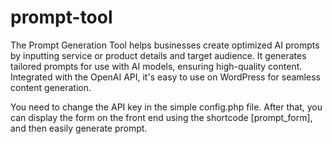# prompt-tool
The Prompt Generation Tool helps businesses create optimized AI prompts by inputting service or product details and target audience. It generates tailored prompts for use with AI models, ensuring high-quality content. Integrated with the OpenAI API, it's easy to use on WordPress for seamless content generation.

You need to change the API key in the simple config.php file. After that, you can display the form on the front end using the shortcode [prompt_form], and then easily generate prompt.
